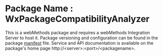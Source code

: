 # Package Name : WxPackageCompatibilityAnalyzer
This is a webMethods package and requires a webMethods Integration Server to host it. Package versioning and configuration can be found in the package [manifest](./WxPackageCompatibilityAnalyzer/manifest.v3) file. Service and API documentation is available on the package's home page http://&lt;server&gt;:&lt;port&gt;/&lt;packagename>.